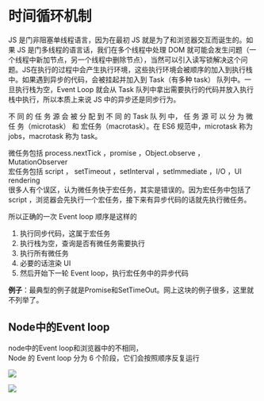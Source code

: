 # 时间循环机制

JS 是门非阻塞单线程语言，因为在最初 JS 就是为了和浏览器交互而诞生的。如果 JS 是门多线程的语言话，我们在多个线程中处理 DOM 就可能会发生问题（一个线程中新加节点，另一个线程中删除节点），当然可以引入读写锁解决这个问题。JS在执行的过程中会产生执行环境，这些执行环境会被顺序的加入到执行栈中。如果遇到异步的代码，会被挂起并加入到 Task（有多种 task） 队列中。一旦执行栈为空，Event Loop 就会从 Task 队列中拿出需要执行的代码并放入执行栈中执行，所以本质上来说 JS 中的异步还是同步行为。


不 同 的 任 务 源 会 被 分 配 到 不 同 的 Task 队 列 中， 任 务 源 可 以 分 为 微 任 务（microtask） 和 宏任务（macrotask）。在 ES6 规范中，microtask 称为 jobs，macrotask 称为 task。


微任务包括 process.nextTick ，promise ，Object.observe ，MutationObserver  
宏任务包括 script ， setTimeout ，setInterval ，setImmediate ，I/O ，UI  
rendering  
很多人有个误区，认为微任务快于宏任务，其实是错误的。因为宏任务中包括了script ，浏览器会先执行一个宏任务，接下来有异步代码的话就先执行微任务。

所以正确的一次 Event loop 顺序是这样的
1. 执行同步代码，这属于宏任务
2. 执行栈为空，查询是否有微任务需要执行
3. 执行所有微任务
4. 必要的话渲染 UI
5. 然后开始下一轮 Event loop，执行宏任务中的异步代码

**例子**：最典型的例子就是Promise和SetTimeOut。网上这块的例子很多，这里就不列举了。



## Node中的Event loop

node中的Event loop和浏览器中的不相同，  
Node 的 Event loop 分为 6 个阶段，它们会按照顺序反复运行

![](../assets/EventLoop.png)


![](../assets/loop1.png)